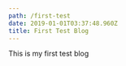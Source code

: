 ```yaml
---
path: /first-test
date: 2019-01-01T03:37:48.960Z
title: First Test Blog
---
```

This is my first test blog
